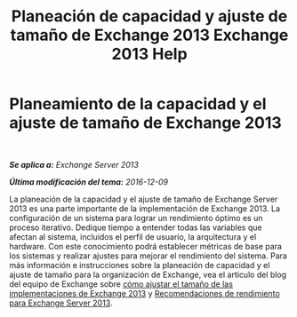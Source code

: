 ﻿---
title: 'Planeación de capacidad y ajuste de tamaño de Exchange 2013 Exchange 2013 Help'
TOCTitle: Planeamiento de la capacidad y el ajuste de tamaño de Exchange 2013
ms:assetid: d9852860-1a4c-4162-83f1-7131432be7d6
ms:mtpsurl: https://technet.microsoft.com/es-es/library/Dn178505(v=EXCHG.150)
ms:contentKeyID: 54652451
ms.date: 04/23/2018
mtps_version: v=EXCHG.150
ms.translationtype: HT
---

# Planeamiento de la capacidad y el ajuste de tamaño de Exchange 2013

 

_**Se aplica a:** Exchange Server 2013_

_**Última modificación del tema:** 2016-12-09_

La planeación de la capacidad y el ajuste de tamaño de Exchange Server 2013 es una parte importante de la implementación de Exchange 2013. La configuración de un sistema para lograr un rendimiento óptimo es un proceso iterativo. Dedique tiempo a entender todas las variables que afectan al sistema, incluidos el perfil de usuario, la arquitectura y el hardware. Con este conocimiento podrá establecer métricas de base para los sistemas y realizar ajustes para mejorar el rendimiento del sistema. Para más información e instrucciones sobre la planeación de capacidad y el ajuste de tamaño para la organización de Exchange, vea el artículo del blog del equipo de Exchange sobre [cómo ajustar el tamaño de las implementaciones de Exchange 2013](https://go.microsoft.com/fwlink/p/?linkid=301990) y [Recomendaciones de rendimiento para Exchange Server 2013](exchange-server-2013-performance-recommendations-exchange-2013-help.md).


